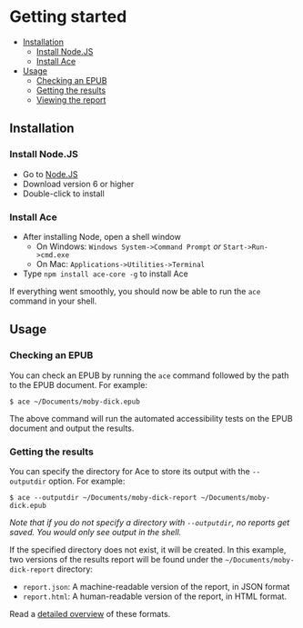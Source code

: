 # Getting started

- [Installation](#installation)
  * [Install Node.JS](#install-nodejs)
  * [Install Ace](#install-ace)
- [Usage](#usage)
  * [Checking an EPUB](#checking-an-epub)
  * [Getting the results](#getting-the-results)
  * [Viewing the report](#viewing-the-report)

## Installation

### Install Node.JS

* Go to [Node.JS](https://nodejs.org/)
* Download version 6 or higher
* Double-click to install

### Install Ace

* After installing Node, open a shell window
  * On Windows: `Windows System->Command Prompt` _or_ `Start->Run->cmd.exe`
  * On Mac: `Applications->Utilities->Terminal`
* Type `npm install ace-core -g` to install Ace

If everything went smoothly, you should now be able to run the `ace` command in your shell.

## Usage

### Checking an EPUB

You can check an EPUB by running the `ace` command followed by the path to the EPUB document. For example:

```
$ ace ~/Documents/moby-dick.epub
```

The above command will run the automated accessibility tests on the EPUB document and output the results.

### Getting the results

You can specify the directory for Ace to store its output with the `--outputdir` option. For example:

```
$ ace --outputdir ~/Documents/moby-dick-report ~/Documents/moby-dick.epub
```

_Note that if you do not specify a directory with `--outputdir`, no reports get saved. You would only see output in the shell._

If the specified directory does not exist, it will be created. In this example, two versions of the results report will be found under the `~/Documents/moby-dick-report` directory:

* `report.json`: A machine-readable version of the report, in JSON format
* `report.html`: A human-readable version of the report, in HTML format.

Read a [detailed overview](reports.html) of these formats.
